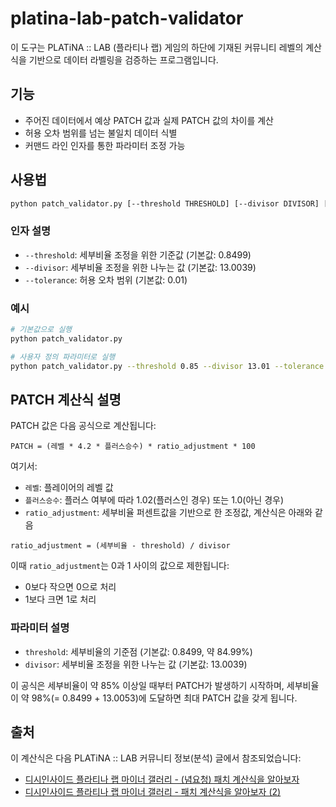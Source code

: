# platina-lab-patch-validator

이 도구는 PLATiNA :: LAB (플라티나 랩) 게임의 하단에 기재된 커뮤니티 레벨의 계산식을 기반으로 데이터 라벨링을 검증하는 프로그램입니다.

## 기능

- 주어진 데이터에서 예상 PATCH 값과 실제 PATCH 값의 차이를 계산
- 허용 오차 범위를 넘는 불일치 데이터 식별
- 커맨드 라인 인자를 통한 파라미터 조정 가능

## 사용법

```bash
python patch_validator.py [--threshold THRESHOLD] [--divisor DIVISOR] [--tolerance TOLERANCE]
```

### 인자 설명

- `--threshold`: 세부비율 조정을 위한 기준값 (기본값: 0.8499)
- `--divisor`: 세부비율 조정을 위한 나누는 값 (기본값: 13.0039)
- `--tolerance`: 허용 오차 범위 (기본값: 0.01)

### 예시

```bash
# 기본값으로 실행
python patch_validator.py

# 사용자 정의 파라미터로 실행
python patch_validator.py --threshold 0.85 --divisor 13.01 --tolerance 0.02
```

## PATCH 계산식 설명

PATCH 값은 다음 공식으로 계산됩니다:

```
PATCH = (레벨 * 4.2 * 플러스승수) * ratio_adjustment * 100
```

여기서:

- `레벨`: 플레이어의 레벨 값
- `플러스승수`: 플러스 여부에 따라 1.02(플러스인 경우) 또는 1.0(아닌 경우)
- `ratio_adjustment`: 세부비율 퍼센트값을 기반으로 한 조정값, 계산식은 아래와 같음

```
ratio_adjustment = (세부비율 - threshold) / divisor
```

이때 `ratio_adjustment`는 0과 1 사이의 값으로 제한됩니다:

- 0보다 작으면 0으로 처리
- 1보다 크면 1로 처리

### 파라미터 설명

- `threshold`: 세부비율의 기준점 (기본값: 0.8499, 약 84.99%)
- `divisor`: 세부비율 조정을 위한 나누는 값 (기본값: 13.0039)

이 공식은 세부비율이 약 85% 이상일 때부터 PATCH가 발생하기 시작하며, 세부비율이 약 98%(= 0.8499 + 13.0053)에 도달하면 최대 PATCH 값을 갖게 됩니다.

## 출처

이 계산식은 다음 PLATiNA :: LAB 커뮤니티 정보(분석) 글에서 참조되었습니다:

- [디시인사이드 플라티나 랩 마이너 갤러리 - (념요청) 패치 계산식을 알아보자](https://gall.dcinside.com/mgallery/board/view/?id=platinalab&no=3833)
- [디시인사이드 플라티나 랩 마이너 갤러리 - 패치 계산식을 알아보자 (2)](https://gall.dcinside.com/mgallery/board/view/?id=platinalab&no=3887)
